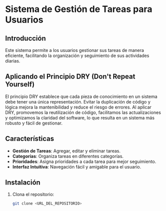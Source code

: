 # Sistema de Gestión de Tareas para Usuarios

## Introducción

Este sistema permite a los usuarios gestionar sus tareas de manera eficiente, facilitando la organización y seguimiento de sus actividades diarias.

## Aplicando el Principio DRY (Don't Repeat Yourself)

El principio DRY establece que cada pieza de conocimiento en un sistema debe tener una única representación. Evitar la duplicación de código y lógica mejora la mantenibilidad y reduce el riesgo de errores. Al aplicar DRY, promovemos la reutilización de código, facilitamos las actualizaciones y optimizamos la claridad del software, lo que resulta en un sistema más robusto y fácil de gestionar.

## Características

- **Gestión de Tareas**: Agregar, editar y eliminar tareas.
- **Categorías**: Organiza tareas en diferentes categorías.
- **Prioridades**: Asigna prioridades a cada tarea para mejor seguimiento.
- **Interfaz Intuitiva**: Navegación fácil y amigable para el usuario.

## Instalación

1. Clona el repositorio:
   ```bash
   git clone <URL_DEL_REPOSITORIO>
